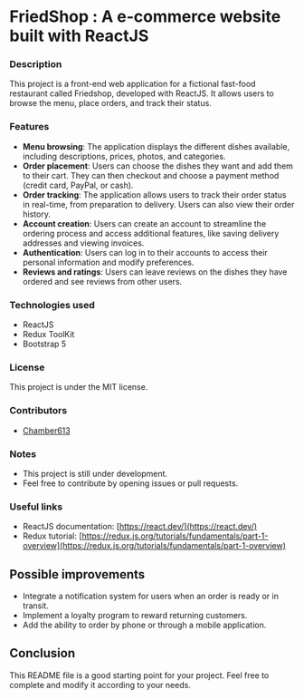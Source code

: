 # FriedShop : A e-commerce website built with ReactJS

### Description

This project is a front-end web application for a fictional fast-food restaurant called Friedshop, developed with ReactJS. It allows users to browse the menu, place orders, and track their status.

### Features

* **Menu browsing**: The application displays the different dishes available, including descriptions, prices, photos, and categories.
* **Order placement**: Users can choose the dishes they want and add them to their cart. They can then checkout and choose a payment method (credit card, PayPal, or cash).
* **Order tracking**: The application allows users to track their order status in real-time, from preparation to delivery. Users can also view their order history.
* **Account creation**: Users can create an account to streamline the ordering process and access additional features, like saving delivery addresses and viewing invoices.
* **Authentication**: Users can log in to their accounts to access their personal information and modify preferences.
* **Reviews and ratings**: Users can leave reviews on the dishes they have ordered and see reviews from other users.

### Technologies used

* ReactJS
* Redux ToolKit
* Bootstrap 5

### License

This project is under the MIT license.

### Contributors

- [Chamber613](https://github.com/Chamber613)


### Notes

* This project is still under development.
* Feel free to contribute by opening issues or pull requests.

### Useful links

* ReactJS documentation: [https://react.dev/](https://react.dev/)
* Redux tutorial: [https://redux.js.org/tutorials/fundamentals/part-1-overview](https://redux.js.org/tutorials/fundamentals/part-1-overview)

## Possible improvements

* Integrate a notification system for users when an order is ready or in transit.
* Implement a loyalty program to reward returning customers.
* Add the ability to order by phone or through a mobile application.

## Conclusion

This README file is a good starting point for your project. Feel free to complete and modify it according to your needs.